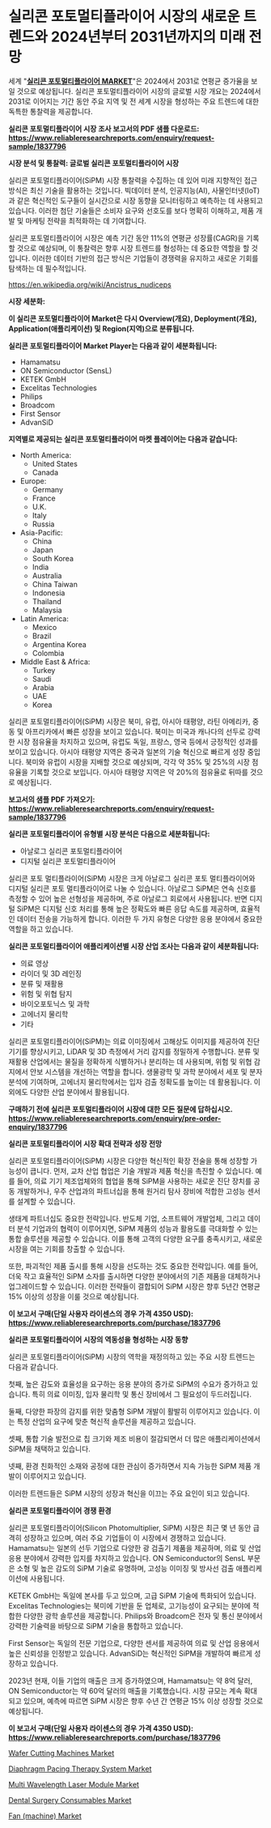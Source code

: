 <p><h1>실리콘 포토멀티플라이어 시장의 새로운 트렌드와 2024년부터 2031년까지의 미래 전망</h1></p><p>세계 "<strong><a href="https://www.reliableresearchreports.com/silicon-photomultipliers-r1837796?utm_campaign=106&utm_medium=8&utm_source=Github&utm_content=ia&utm_term=27102024&utm_id=silicon-photomultipliers">실리콘 포토멀티플라이어 MARKET</a></strong>"은 2024에서 2031로 연평균 증가율을 보일 것으로 예상됩니다. 실리콘 포토멀티플라이어 시장의 글로벌 시장 개요는 2024에서 2031로 이어지는 기간 동안 주요 지역 및 전 세계 시장을 형성하는 주요 트렌드에 대한 독특한 통찰력을 제공합니다.</p>
<p><strong>실리콘 포토멀티플라이어 시장 조사 보고서의 PDF 샘플 다운로드: <a href="https://www.reliableresearchreports.com/enquiry/request-sample/1837796?utm_campaign=106&utm_medium=8&utm_source=Github&utm_content=ia&utm_term=27102024&utm_id=silicon-photomultipliers">https://www.reliableresearchreports.com/enquiry/request-sample/1837796</a></strong></p>
<p><strong>시장 분석 및 통찰력: 글로벌 실리콘 포토멀티플라이어 시장</strong></p>
<p><p>실리콘 포토멀티플라이어(SiPM) 시장 통찰력을 수집하는 데 있어 미래 지향적인 접근 방식은 최신 기술을 활용하는 것입니다. 빅데이터 분석, 인공지능(AI), 사물인터넷(IoT)과 같은 혁신적인 도구들이 실시간으로 시장 동향을 모니터링하고 예측하는 데 사용되고 있습니다. 이러한 첨단 기술들은 소비자 요구와 선호도를 보다 명확히 이해하고, 제품 개발 및 마케팅 전략을 최적화하는 데 기여합니다. </p><p>실리콘 포토멀티플라이어 시장은 예측 기간 동안 11%의 연평균 성장률(CAGR)을 기록할 것으로 예상되며, 이 통찰력은 향후 시장 트렌드를 형성하는 데 중요한 역할을 할 것입니다. 이러한 데이터 기반의 접근 방식은 기업들이 경쟁력을 유지하고 새로운 기회를 탐색하는 데 필수적입니다.</p></p>
<p><a href="%7CAUTHORITHY_DOMAIN_URL%7C?utm_campaign=106&utm_medium=8&utm_source=Github&utm_content=ia&utm_term=27102024&utm_id=silicon-photomultipliers">https://en.wikipedia.org/wiki/Ancistrus_nudiceps</a></p>
<p><strong>시장 세분화:</strong></p>
<p><strong>이 실리콘 포토멀티플라이어 Market은 다시 Overview(개요), Deployment(개요), Application(애플리케이션) 및 Region(지역)으로 분류됩니다.</strong></p>
<p><strong>실리콘 포토멀티플라이어 Market Player는 다음과 같이 세분화됩니다:</strong></p>
<p><ul><li>Hamamatsu</li><li>ON Semiconductor (SensL)</li><li>KETEK GmbH</li><li>Excelitas Technologies</li><li>Philips</li><li>Broadcom</li><li>First Sensor</li><li>AdvanSiD</li></ul></p>
<p><strong>지역별로 제공되는 실리콘 포토멀티플라이어 마켓 플레이어는 다음과 같습니다:</strong></p>
<p><ul>
    <li>
        North America:
        <ul>
            <li>United States</li>
            <li>Canada</li>
        </ul>
    </li>
    <li>
        Europe:
        <ul>
            <li>Germany</li>
            <li>France</li>
            <li>U.K.</li>
            <li>Italy</li>
            <li>Russia</li>
        </ul>
    </li>
    <li>
        Asia-Pacific:
        <ul>
            <li>China</li>
            <li>Japan</li>
            <li>South Korea</li>
            <li>India</li>
            <li>Australia</li>
            <li>China Taiwan</li>
            <li>Indonesia</li>
            <li>Thailand</li>
            <li>Malaysia</li>
        </ul>
    </li>
    <li>
        Latin America:
        <ul>
            <li>Mexico</li>
            <li>Brazil</li>
            <li>Argentina Korea</li>
            <li>Colombia</li>
        </ul>
    </li>
    <li>
        Middle East & Africa:
        <ul>
            <li>Turkey</li>
            <li>Saudi</li>
            <li>Arabia</li>
            <li>UAE</li>
            <li>Korea</li>
        </ul>
    </li>
    </ul></p>
<p><p>실리콘 포토멀티플라이어(SiPM) 시장은 북미, 유럽, 아시아 태평양, 라틴 아메리카, 중동 및 아프리카에서 빠른 성장을 보이고 있습니다. 북미는 미국과 캐나다의 선두로 강력한 시장 점유율을 차지하고 있으며, 유럽도 독일, 프랑스, 영국 등에서 긍정적인 성과를 보이고 있습니다. 아시아 태평양 지역은 중국과 일본의 기술 혁신으로 빠르게 성장 중입니다. 북미와 유럽이 시장을 지배할 것으로 예상되며, 각각 약 35% 및 25%의 시장 점유율을 기록할 것으로 보입니다. 아시아 태평양 지역은 약 20%의 점유율로 뒤따를 것으로 예상됩니다.</p></p>
<p><strong>보고서의 샘플 PDF 가져오기: <a href="https://www.reliableresearchreports.com/enquiry/request-sample/1837796?utm_campaign=106&utm_medium=8&utm_source=Github&utm_content=ia&utm_term=27102024&utm_id=silicon-photomultipliers">https://www.reliableresearchreports.com/enquiry/request-sample/1837796</a></strong></p>
<p><strong>실리콘 포토멀티플라이어 유형별 시장 분석은 다음으로 세분화됩니다:</strong></p>
<p><ul><li>아날로그 실리콘 포토멀티플라이어</li><li>디지털 실리콘 포토멀티플라이어</li></ul></p>
<p><p>실리콘 포토 멀티플라이어(SiPM) 시장은 크게 아날로그 실리콘 포토 멀티플라이어와 디지털 실리콘 포토 멀티플라이어로 나눌 수 있습니다. 아날로그 SiPM은 연속 신호를 측정할 수 있어 높은 선형성을 제공하며, 주로 아날로그 회로에서 사용됩니다. 반면 디지털 SiPM은 디지털 신호 처리를 통해 높은 정확도와 빠른 응답 속도를 제공하며, 효율적인 데이터 전송을 가능하게 합니다. 이러한 두 가지 유형은 다양한 응용 분야에서 중요한 역할을 하고 있습니다.</p></p>
<p><strong>실리콘 포토멀티플라이어 애플리케이션별 시장 산업 조사는 다음과 같이 세분화됩니다:</strong></p>
<p><ul><li>의료 영상</li><li>라이더 및 3D 레인징</li><li>분류 및 재활용</li><li>위험 및 위협 탐지</li><li>바이오포토닉스 및 과학</li><li>고에너지 물리학</li><li>기타</li></ul></p>
<p><p>실리콘 포토멀티플라이어(SiPM)는 의료 이미징에서 고해상도 이미지를 제공하여 진단 기기를 향상시키고, LiDAR 및 3D 측정에서 거리 감지를 정밀하게 수행합니다. 분류 및 재활용 산업에서는 물질을 정확하게 식별하거나 분리하는 데 사용되며, 위험 및 위협 감지에서 안보 시스템을 개선하는 역할을 합니다. 생물광학 및 과학 분야에서 세포 및 분자 분석에 기여하며, 고에너지 물리학에서는 입자 검출 정확도를 높이는 데 활용됩니다. 이 외에도 다양한 산업 분야에서 활용됩니다.</p></p>
<p><strong>구매하기 전에 실리콘 포토멀티플라이어 시장에 대한 모든 질문에 답하십시오. <a href="https://www.reliableresearchreports.com/enquiry/pre-order-enquiry/1837796?utm_campaign=106&utm_medium=8&utm_source=Github&utm_content=ia&utm_term=27102024&utm_id=silicon-photomultipliers">https://www.reliableresearchreports.com/enquiry/pre-order-enquiry/1837796</a></strong></p>
<p><strong>실리콘 포토멀티플라이어 시장 확대 전략과 성장 전망</strong></p>
<p><p>실리콘 포토멀티플라이어(SiPM) 시장은 다양한 혁신적인 확장 전술을 통해 성장할 가능성이 큽니다. 먼저, 교차 산업 협업은 기술 개발과 제품 혁신을 촉진할 수 있습니다. 예를 들어, 의료 기기 제조업체와의 협업을 통해 SiPM을 사용하는 새로운 진단 장치를 공동 개발하거나, 우주 산업과의 파트너십을 통해 원거리 탐사 장비에 적합한 고성능 센서를 설계할 수 있습니다.</p><p>생태계 파트너십도 중요한 전략입니다. 반도체 기업, 소프트웨어 개발업체, 그리고 데이터 분석 기업과의 협력이 이루어지면, SiPM 제품의 성능과 활용도를 극대화할 수 있는 통합 솔루션을 제공할 수 있습니다. 이를 통해 고객의 다양한 요구를 충족시키고, 새로운 시장을 여는 기회를 창출할 수 있습니다.</p><p>또한, 파괴적인 제품 출시를 통해 시장을 선도하는 것도 중요한 전략입니다. 예를 들어, 더욱 작고 효율적인 SiPM 소자를 출시하면 다양한 분야에서의 기존 제품을 대체하거나 업그레이드할 수 있습니다. 이러한 전략들이 결합되어 SiPM 시장은 향후 5년간 연평균 15% 이상의 성장을 이룰 것으로 예상됩니다.</p></p>
<p><strong>이 보고서 구매(단일 사용자 라이센스의 경우 가격 4350 USD): <a href="https://www.reliableresearchreports.com/purchase/1837796?utm_campaign=106&utm_medium=8&utm_source=Github&utm_content=ia&utm_term=27102024&utm_id=silicon-photomultipliers">https://www.reliableresearchreports.com/purchase/1837796</a></strong></p>
<p><strong>실리콘 포토멀티플라이어 시장의 역동성을 형성하는 시장 동향</strong></p>
<p><p>실리콘 포토멀티플라이어(SiPM) 시장의 역학을 재정의하고 있는 주요 시장 트렌드는 다음과 같습니다. </p><p>첫째, 높은 감도와 효율성을 요구하는 응용 분야의 증가로 SiPM의 수요가 증가하고 있습니다. 특히 의료 이미징, 입자 물리학 및 통신 장비에서 그 필요성이 두드러집니다. </p><p>둘째, 다양한 파장의 감지를 위한 맞춤형 SiPM 개발이 활발히 이루어지고 있습니다. 이는 특정 산업의 요구에 맞춘 혁신적 솔루션을 제공하고 있습니다. </p><p>셋째, 통합 기술 발전으로 칩 크기와 제조 비용이 절감되면서 더 많은 애플리케이션에서 SiPM을 채택하고 있습니다. </p><p>넷째, 환경 친화적인 소재와 공정에 대한 관심이 증가하면서 지속 가능한 SiPM 제품 개발이 이루어지고 있습니다. </p><p>이러한 트렌드들은 SiPM 시장의 성장과 혁신을 이끄는 주요 요인이 되고 있습니다.</p></p>
<p><strong>실리콘 포토멀티플라이어 경쟁 환경</strong></p>
<p><p>실리콘 포토멀티플라이어(Silicon Photomultiplier, SiPM) 시장은 최근 몇 년 동안 급격히 성장하고 있으며, 여러 주요 기업들이 이 시장에서 경쟁하고 있습니다. Hamamatsu는 일본의 선두 기업으로 다양한 광 검출기 제품을 제공하며, 의료 및 산업 응용 분야에서 강력한 입지를 차지하고 있습니다. ON Semiconductor의 SensL 부문은 소형 및 높은 감도의 SiPM 기술로 유명하며, 고성능 이미징 및 방사선 검출 애플리케이션에 사용됩니다.</p><p>KETEK GmbH는 독일에 본사를 두고 있으며, 고급 SiPM 기술에 특화되어 있습니다. Excelitas Technologies는 북미에 기반을 둔 업체로, 고기능성이 요구되는 분야에 적합한 다양한 광학 솔루션을 제공합니다. Philips와 Broadcom은 전자 및 통신 분야에서 강력한 기술력을 바탕으로 SiPM 기술을 통합하고 있습니다.</p><p>First Sensor는 독일의 전문 기업으로, 다양한 센서를 제공하여 의료 및 산업 응용에서 높은 신뢰성을 인정받고 있습니다. AdvanSiD는 혁신적인 SiPM을 개발하여 빠르게 성장하고 있습니다.</p><p>2023년 현재, 이들 기업의 매출은 크게 증가하였으며, Hamamatsu는 약 8억 달러, ON Semiconductor는 약 60억 달러의 매출을 기록했습니다. 시장 규모는 계속 확대되고 있으며, 예측에 따르면 SiPM 시장은 향후 수년 간 연평균 15% 이상 성장할 것으로 예상됩니다.</p></p>
<p><strong>이 보고서 구매(단일 사용자 라이센스의 경우 가격 4350 USD): <a href="https://www.reliableresearchreports.com/purchase/1837796?utm_campaign=106&utm_medium=8&utm_source=Github&utm_content=ia&utm_term=27102024&utm_id=silicon-photomultipliers">https://www.reliableresearchreports.com/purchase/1837796</a></strong></p>
<p><p><a href="https://issuu.com/reportprime-2/docs/wafer-cutting-machines-market-size-2030.pptx?utm_campaign=106&utm_medium=8&utm_source=Github&utm_content=ia&utm_term=27102024&utm_id=silicon-photomultipliers">Wafer Cutting Machines Market</a></p><p><a href="https://github.com/ParvinKhatun77/Market-Research-Report-List-1/blob/main/diaphragm-pacing-therapy-system-market.md?utm_campaign=106&utm_medium=8&utm_source=Github&utm_content=ia&utm_term=27102024&utm_id=silicon-photomultipliers">Diaphragm Pacing Therapy System Market</a></p><p><a href="https://github.com/aiko92han/Market-Research-Report-List-1/blob/main/multi-wavelength-laser-module-market.md?utm_campaign=106&utm_medium=8&utm_source=Github&utm_content=ia&utm_term=27102024&utm_id=silicon-photomultipliers">Multi Wavelength Laser Module Market</a></p><p><a href="https://www.linkedin.com/pulse/global-dental-surgery-consumables-market-opportunities-forecast-fgguf?utm_campaign=106&utm_medium=8&utm_source=Github&utm_content=ia&utm_term=27102024&utm_id=silicon-photomultipliers">Dental Surgery Consumables Market</a></p><p><a href="https://issuu.com/reportprime-2/docs/fan-machine-market-size-2030.pptx?utm_campaign=106&utm_medium=8&utm_source=Github&utm_content=ia&utm_term=27102024&utm_id=silicon-photomultipliers">Fan (machine) Market</a></p></p>